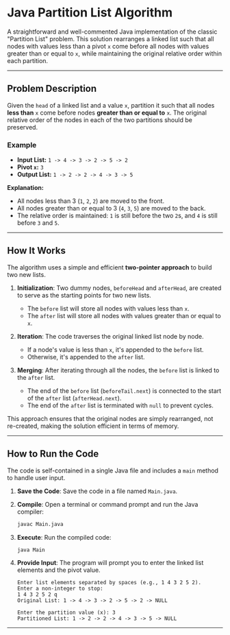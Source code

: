 # Java Partition List Algorithm

A straightforward and well-commented Java implementation of the classic "Partition List" problem. This solution rearranges a linked list such that all nodes with values less than a pivot `x` come before all nodes with values greater than or equal to `x`, while maintaining the original relative order within each partition.



---

## Problem Description 

Given the `head` of a linked list and a value `x`, partition it such that all nodes **less than** `x` come before nodes **greater than or equal to** `x`. The original relative order of the nodes in each of the two partitions should be preserved.

### Example

* **Input List:** `1 -> 4 -> 3 -> 2 -> 5 -> 2`
* **Pivot `x`:** `3`
* **Output List:** `1 -> 2 -> 2 -> 4 -> 3 -> 5`

**Explanation:**
* All nodes less than 3 (`1`, `2`, `2`) are moved to the front.
* All nodes greater than or equal to 3 (`4`, `3`, `5`) are moved to the back.
* The relative order is maintained: `1` is still before the two `2`s, and `4` is still before `3` and `5`.

---

## How It Works 

The algorithm uses a simple and efficient **two-pointer approach** to build two new lists.

1.  **Initialization**: Two dummy nodes, `beforeHead` and `afterHead`, are created to serve as the starting points for two new lists.
    * The `before` list will store all nodes with values less than `x`.
    * The `after` list will store all nodes with values greater than or equal to `x`.

2.  **Iteration**: The code traverses the original linked list node by node.
    * If a node's value is less than `x`, it's appended to the `before` list.
    * Otherwise, it's appended to the `after` list.

3.  **Merging**: After iterating through all the nodes, the `before` list is linked to the `after` list.
    * The end of the `before` list (`beforeTail.next`) is connected to the start of the `after` list (`afterHead.next`).
    * The end of the `after` list is terminated with `null` to prevent cycles.

This approach ensures that the original nodes are simply rearranged, not re-created, making the solution efficient in terms of memory.

---

## How to Run the Code 

The code is self-contained in a single Java file and includes a `main` method to handle user input.

1.  **Save the Code**: Save the code in a file named `Main.java`.

2.  **Compile**: Open a terminal or command prompt and run the Java compiler:
    ```bash
    javac Main.java
    ```

3.  **Execute**: Run the compiled code:
    ```bash
    java Main
    ```

4.  **Provide Input**: The program will prompt you to enter the linked list elements and the pivot value.
    ```
    Enter list elements separated by spaces (e.g., 1 4 3 2 5 2).
    Enter a non-integer to stop:
    1 4 3 2 5 2 q
    Original List: 1 -> 4 -> 3 -> 2 -> 5 -> 2 -> NULL

    Enter the partition value (x): 3
    Partitioned List: 1 -> 2 -> 2 -> 4 -> 3 -> 5 -> NULL
    ```

---
